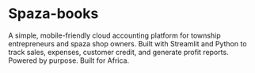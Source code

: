 # Spaza-books
A simple, mobile-friendly cloud accounting platform for township entrepreneurs and spaza shop owners. Built with Streamlit and Python to track sales, expenses, customer credit, and generate profit reports. Powered by purpose. Built for Africa.
